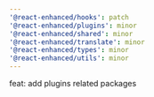 ```yaml
---
'@react-enhanced/hooks': patch
'@react-enhanced/plugins': minor
'@react-enhanced/shared': minor
'@react-enhanced/translate': minor
'@react-enhanced/types': minor
'@react-enhanced/utils': minor
---
```


feat: add plugins related packages
